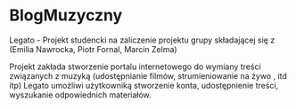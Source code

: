 # BlogMuzyczny
  Legato - Projekt studencki na zaliczenie projektu grupy składającej się z (Emilia Nawrocka, Piotr Fornal, Marcin Zelma)
  
  Projekt zakłada stworzenie portalu internetowego do wymiany treści związanych z muzyką (udostępnianie filmów, strumieniowanie na żywo , itd itp)
  Legato umożliwi użytkowniką stworzenie konta, udostępnienie treści, wyszukanie odpowiednich materiałów.
  
  
  
